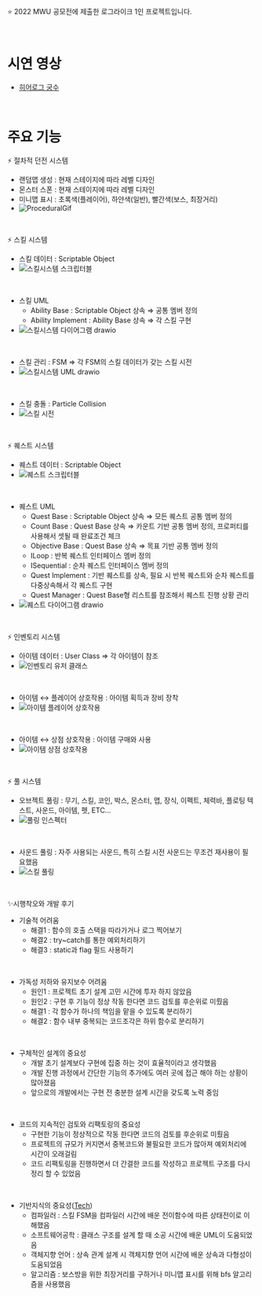 ⭐️ 2022 MWU 공모전에 제출한 로그라이크 1인 프로젝트입니다.

<br>

# 시연 영상  
+ [히어로그 궁수](<https://youtu.be/cZ1Evc3VNB4>)

<br>

# 주요 기능  
⚡ 절차적 던전 시스템
- 랜덤맵 생성 : 현재 스테이지에 따라 레벨 디자인
- 몬스터 스폰 : 현재 스테이지에 따라 레벨 디자인
- 미니맵 표시 : 초록색(플레이어), 하얀색(일반), 빨간색(보스, 최장거리)
- ![ProceduralGif](https://github.com/LeeJungHwi/Herogue_./assets/101587101/a126e706-bac7-454e-b062-4bc513dd9e8a)

<br>

⚡ 스킬 시스템
- 스킬 데이터 : Scriptable Object
- ![스킬시스템 스크립터블](https://github.com/LeeJungHwi/Herogue_./assets/101587101/0845e6f3-af8b-46e3-9f1d-b9c36d579f62)

<br>

- 스킬 UML
  - Ability Base : Scriptable Object 상속 ⇒ 공통 멤버 정의
  - Ability Implement : Ability Base 상속 ⇒ 각 스킬 구현
- ![스킬시스템 다이어그램 drawio](https://github.com/LeeJungHwi/Herogue_./assets/101587101/24788125-9549-414f-95f9-23bc7e771bc4)

<br>

- 스킬 관리 : FSM ⇒ 각 FSM의 스킬 데이터가 갖는 스킬 시전
- ![스킬시스템 UML drawio](https://github.com/LeeJungHwi/Herogue_./assets/101587101/53f58779-1144-4bf6-948b-5c489e2e3099)

<br>

- 스킬 충돌 : Particle Collision
- ![스킬 시전](https://github.com/LeeJungHwi/Herogue_./assets/101587101/0ef1202b-e0d0-4b20-af96-39009da38374)

<br>

⚡ 퀘스트 시스템
- 퀘스트 데이터 : Scriptable Object
- ![퀘스트 스크립터블](https://github.com/LeeJungHwi/Herogue_./assets/101587101/869d7074-b98c-4d57-836a-db3a2954f3fb)

<br>

- 퀘스트 UML
  - Quest Base : Scriptable Object 상속 ⇒ 모든 퀘스트 공통 멤버 정의
  - Count Base : Quest Base 상속 ⇒ 카운트 기반 공통 멤버 정의, 프로퍼티를 사용해서 셋될 때 완료조건 체크
  - Objective Base : Quest Base 상속 ⇒ 목표 기반 공통 멤버 정의
  - ILoop : 반복 퀘스트 인터페이스 멤버 정의
  - ISequential : 순차 퀘스트 인터페이스 멤버 정의
  - Quest Implement : 기반 퀘스트를 상속, 필요 시 반복 퀘스트와 순차 퀘스트를 다중상속해서 각 퀘스트 구현
  - Quest Manager : Quest Base형 리스트를 참조해서 퀘스트 진행 상황 관리
- ![퀘스트 다이어그램 drawio](https://github.com/LeeJungHwi/Herogue_./assets/101587101/ccc545cb-1289-4eaf-9caa-36e8fa1c5b45)

<br>

⚡ 인벤토리 시스템
- 아이템 데이터 : User Class ⇒ 각 아이템이 참조
- ![인벤토리 유저 클래스](https://github.com/LeeJungHwi/Herogue_./assets/101587101/8e08c4bc-1ef0-426b-afd3-17fc79303a3f)

<br>

- 아이템 ↔ 플레이어 상호작용 : 아이템 획득과 장비 장착
- ![아이템 플레이어 상호작용](https://github.com/LeeJungHwi/Herogue_./assets/101587101/e7572b30-1f6d-418c-94e8-ba9894081221)

<br>

- 아이템 ↔ 상점 상호작용 : 아이템 구매와 사용
- ![아이템 상점 상호작용](https://github.com/LeeJungHwi/Herogue_./assets/101587101/d31e10de-43e0-4a1d-8934-e6baa531c69b)

<br>

⚡ 풀 시스템
- 오브젝트 풀링 : 무기, 스킬, 코인, 박스, 몬스터, 맵, 장식, 이펙트, 체력바, 플로팅 텍스트, 사운드, 아이템, 펫, ETC...
- ![풀링 인스펙터](https://github.com/LeeJungHwi/Herogue_./assets/101587101/8c467dce-1084-400f-bc19-0967816ce8d7)

<br>

- 사운드 풀링 : 자주 사용되는 사운드, 특히 스킬 시전 사운드는 무조건 재사용이 필요했음 
- ![스킬 풀링](https://github.com/LeeJungHwi/Herogue_./assets/101587101/6dcc60f9-fb30-4819-ae7d-eafb609a80d4)

<br>

✨시행착오와 개발 후기
- 기술적 어려움
  - 해결1 : 함수의 호출 스택을 따라가거나 로그 찍어보기
  - 해결2 : try~catch를 통한 예외처리하기
  - 해결3 : static과 flag 필드 사용하기

<br>

- 가독성 저하와 유지보수 어려움
  - 원인1 : 프로젝트 초기 설계 고민 시간에 투자 하지 않았음
  - 원인2 : 구현 후 기능이 정상 작동 한다면 코드 검토를 후순위로 미뤘음
  - 해결1 : 각 함수가 하나의 책임을 맡을 수 있도록 분리하기
  - 해결2 : 함수 내부 중복되는 코드조각은 하위 함수로 분리하기
 
<br>

- 구체적인 설계의 중요성
  - 개발 초기 설계보다 구현에 집중 하는 것이 효율적이라고 생각했음
  - 개발 진행 과정에서 간단한 기능의 추가에도 여러 곳에 접근 해야 하는 상황이 많아졌음
  - 앞으로의 개발에서는 구현 전 충분한 설계 시간을 갖도록 노력 중임
 
<br>

- 코드의 지속적인 검토와 리팩토링의 중요성
  - 구현한 기능이 정상적으로 작동 한다면 코드의 검토를 후순위로 미뤘음
  - 프로젝트의 규모가 커지면서 중복코드와 불필요한 코드가 많아져 예외처리에 시간이 오래걸림
  - 코드 리팩토링을 진행하면서 더 간결한 코드를 작성하고 프로젝트 구조를 다시 정리 할 수 있었음
 
<br>

- 기반지식의 중요성([Tech](https://river-pearl-643.notion.site/Hwi-s-Tech-c5062a7c67824137b8fc15cd002c91ec?pvs=4))
  - 컴파일러 : 스킬 FSM을 컴파일러 시간에 배운 전이함수에 따른 상태전이로 이해했음
  - 소프트웨어공학 : 클래스 구조를 설계 할 때 소공 시간에 배운 UML이 도움되었음
  - 객체지향 언어 : 상속 관계 설계 시 객체지향 언어 시간에 배운 상속과 다형성이 도움되었음
  - 알고리즘 : 보스방을 위한 최장거리를 구하거나 미니맵 표시를 위해 bfs 알고리즘을 사용했음
